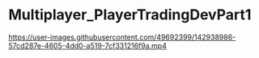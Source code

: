 # Multiplayer_PlayerTradingDevPart1

https://user-images.githubusercontent.com/49692399/142938986-57cd287e-4605-4dd0-a519-7cf331216f9a.mp4

